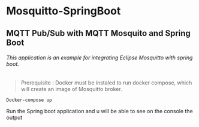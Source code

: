 # Mosquitto-SpringBoot
## MQTT Pub/Sub with MQTT Mosquito and Spring Boot

###### This application is an example for integrating Eclipse Mosquitto with spring boot.

> Prerequisite :
Docker must be instaled to run docker compose, which will create an image of Mosquitto broker.
```
Docker-compose up
```
Run the Spring boot application and u will be able to see on the console the output 

